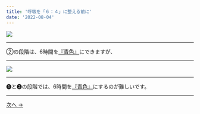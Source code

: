 ```yaml
---
title: '呼吸を「６：４」に整える前に'
date: '2022-08-04'
---
```

![](/images/004_2.jpg)
***
②の段階は、6時間を[『青色』](https://www.youtube.com/watch?v=D00Tyyrgi_E)にできますが、
***
![](/images/004_1.jpg)
***
➊と➋の段階では、6時間を[『青色』](https://www.youtube.com/watch?v=G5mqZOHgcKk)にするのが難しいです。
***
[ 次へ → ](/posts/05)

